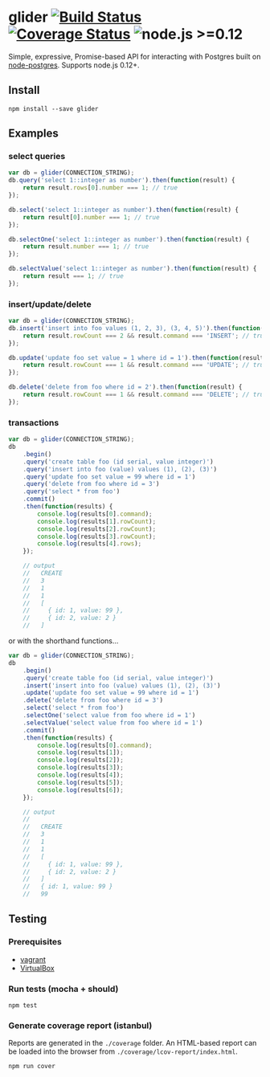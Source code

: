 # glider [![Build Status](https://travis-ci.org/Innovu/glider.svg?branch=master)](https://travis-ci.org/Innovu/glider) [![Coverage Status](https://coveralls.io/repos/github/Innovu/glider/badge.svg?branch=master)](https://coveralls.io/github/Innovu/glider?branch=master) ![node.js >=0.12](https://img.shields.io/badge/node.js-%3E=0.12-brightgreen.svg)

Simple, expressive, Promise-based API for interacting with Postgres built on [node-postgres](https://github.com/brianc/node-postgres). Supports node.js 0.12+.

## Install

```
npm install --save glider
```

## Examples

### select queries

```js
var db = glider(CONNECTION_STRING);
db.query('select 1::integer as number').then(function(result) {
	return result.rows[0].number === 1; // true
});

db.select('select 1::integer as number').then(function(result) {
	return result[0].number === 1; // true
});

db.selectOne('select 1::integer as number').then(function(result) {
	return result.number === 1; // true
});

db.selectValue('select 1::integer as number').then(function(result) {
	return result === 1; // true
});
```

### insert/update/delete

```js
var db = glider(CONNECTION_STRING);
db.insert('insert into foo values (1, 2, 3), (3, 4, 5)').then(function(result) {
	return result.rowCount === 2 && result.command === 'INSERT'; // true
});

db.update('update foo set value = 1 where id = 1').then(function(result) {
	return result.rowCount === 1 && result.command === 'UPDATE'; // true
});

db.delete('delete from foo where id = 2').then(function(result) {
	return result.rowCount === 1 && result.command === 'DELETE'; // true
});
```

### transactions

```js
var db = glider(CONNECTION_STRING);
db
	.begin()
	.query('create table foo (id serial, value integer)')
	.query('insert into foo (value) values (1), (2), (3)')
	.query('update foo set value = 99 where id = 1')
	.query('delete from foo where id = 3')
	.query('select * from foo')
	.commit()
	.then(function(results) {
		console.log(results[0].command);
		console.log(results[1].rowCount);
		console.log(results[2].rowCount);
		console.log(results[3].rowCount);
		console.log(results[4].rows);
	});

	// output
	//   CREATE
	//   3
	//   1
	//   1
	//   [
	//     { id: 1, value: 99 },
	//     { id: 2, value: 2 }
	//   ]
```

or with the shorthand functions...

```js
var db = glider(CONNECTION_STRING);
db
	.begin()
	.query('create table foo (id serial, value integer)')
	.insert('insert into foo (value) values (1), (2), (3)')
	.update('update foo set value = 99 where id = 1')
	.delete('delete from foo where id = 3')
	.select('select * from foo')
	.selectOne('select value from foo where id = 1')
	.selectValue('select value from foo where id = 1')
	.commit()
	.then(function(results) {
		console.log(results[0].command);
		console.log(results[1]);
		console.log(results[2]);
		console.log(results[3]);
		console.log(results[4]);
		console.log(results[5]);
		console.log(results[6]);
	});

	// output
	//
	//   CREATE
	//   3
	//   1
	//   1
	//   [
	//     { id: 1, value: 99 },
	//     { id: 2, value: 2 }
	//   ]
	//   { id: 1, value: 99 }
	//   99
```

## Testing

### Prerequisites

* [vagrant](https://www.vagrantup.com/)
* [VirtualBox](https://www.virtualbox.org/wiki/Downloads)

### Run tests (mocha + should)

```
npm test
```

### Generate coverage report (istanbul)

Reports are generated in the `./coverage` folder. An HTML-based report can be loaded into the browser from `./coverage/lcov-report/index.html`.

```
npm run cover
```